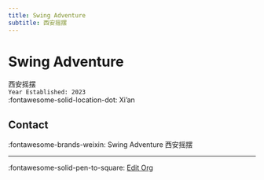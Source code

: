 ```yaml
---
title: Swing Adventure
subtitle: 西安摇摆
---
```


# Swing Adventure

西安摇摆  
`Year Established: 2023`  
:fontawesome-solid-location-dot: Xi’an  


## Contact

:fontawesome-brands-weixin: Swing Adventure 西安摇摆  

---

:fontawesome-solid-pen-to-square: [Edit Org](https://github.com/swingdance/orgs/issues/new?assignees=&labels=update+org&projects=&template=03-update_entity.yml&title=Update%20Org%3A%20zh_CN%20%E2%80%A2%20Swing%20Adventure&region=zh_CN&id=swing-adventure&name=Swing%20Adventure)
